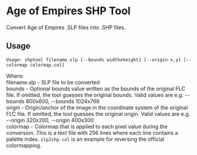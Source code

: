 # Age of Empires SHP Tool

Convert Age of Empires .SLP files into .SHP files.

## Usage

``Usage: shptool filename.slp [--bounds widthxheight] [--origin x,y] [--colormap colormap.col]``

Where:<br>
filename.slp - SLP file to be converted<br>
bounds - Optional bounds value written as the bounds of the original FLC file. If omitted, the tool guesses the original bounds. Valid values are e.g. --bounds 800x600, --bounds 1024x768<br>
origin - Origin/anchor of the image in the coordinate system of the original FLC file. If omitted, the tool guesses the original origin. Valid values are e.g. --origin 320x200, --origin 400x300<br>
colormap - Colormap that is applied to each pixel value during the conversion. This is a text file with 256 lines where each line contains a palette index. ``slp2shp.col`` is an example for reversing the official colormapping.
